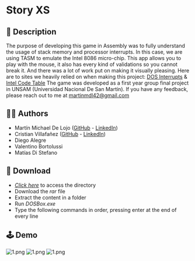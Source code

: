 # Story XS

## 📃 Description

The purpose of developing this game in Assembly was to fully understand the usage of stack memory and processor interrupts.
In this case, we are using TASM to emulate the Intel 8086 micro-chip.
This app allows you to play with the mouse, it also has every kind of validations so you cannot break it.
And there was a lot of work put on making it visually pleasing.
Here are to sites we heavily relied on when making this project: [DOS Interrupts](https://drive.google.com/file/d/1VC6yICbY31eBCWqrkskdBLlfypTTsCIM/view) & [Intel Code Table](https://drive.google.com/file/d/1cZCiEFFAiydObIAo6wJyvnBdnBjdcXZx/view)
The game was developed as a first year group final project in UNSAM (Universidad Nacional De San Martín).
If you have any feedback, please reach out to me at martinmdl42@gmail.com

## 👨‍💻 Authors

- Martín Michael De Lojo ([GitHub](https://www.github.com/martinmdl) - [LinkedIn](https://www.linkedin.com/in/martinmdl/))
- Cristian Villafañez ([GitHub](https://github.com/KZvilla) - [LinkedIn](https://www.linkedin.com/in/crisvilla93/))
- Diego Alegre
- Valentino Bortolussi
- Matías Di Stefano

## 💾 Download

- [*Click here*](https://drive.google.com/file/d/1LuKEnUGgVwC07CcB907NVAGmoH_11puW/view?usp=sharing) to access the directory
- Download the *rar* file
- Extract the content in a folder
- Run *DOSBox.exe*
- Type the following commands in order, pressing enter at the end of every line

## 🕹️ Demo

![1.png](https://i.postimg.cc/3Jv0YZnX/1.png)
![1.png](https://i.postimg.cc/K8hkzgHd/2.png)
![1.png](https://i.postimg.cc/g2yw629r/3.png)
